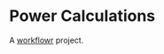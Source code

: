 # Power Calculations

A [workflowr][] project.

[workflowr]: https://github.com/jdblischak/workflowr
